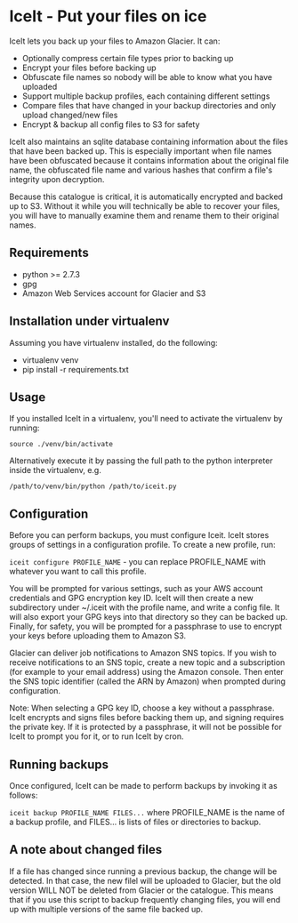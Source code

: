IceIt - Put your files on ice
=============================
IceIt lets you back up your files to Amazon Glacier. It can:

  * Optionally compress certain file types prior to backing up
  * Encrypt your files before backing up
  * Obfuscate file names so nobody will be able to know what you have uploaded
  * Support multiple backup profiles, each containing different settings
  * Compare files that have changed in your backup directories and only upload changed/new files
  * Encrypt & backup all config files to S3 for safety

IceIt also maintains an sqlite database containing information about the files that have been backed up. This
is especially important when file names have been obfuscated because it contains information about the original
file name, the obfuscated file name and various hashes that confirm a file's integrity upon decryption.

Because this catalogue is critical, it is automatically encrypted and backed up to S3. Without it while you will
technically be able to recover your files, you will have to manually examine them and rename them to their original
names.

Requirements
------------

  * python >= 2.7.3
  * gpg
  * Amazon Web Services account for Glacier and S3

Installation under virtualenv
-----------------------------
Assuming you have virtualenv installed, do the following:

  * virtualenv venv
  * pip install -r requirements.txt

Usage
-----
If you installed IceIt in a virtualenv, you'll need to activate the virtualenv by running:

`source ./venv/bin/activate`

Alternatively execute it by passing the full path to the python interpreter inside the virtualenv, e.g.

`/path/to/venv/bin/python /path/to/iceit.py`

Configuration
-------------
Before you can perform backups, you must configure Iceit. IceIt stores groups of settings in a configuration profile.
To create a new profile, run:

`iceit configure PROFILE_NAME` - you can replace PROFILE_NAME with whatever you want to call this profile.

You will be prompted for various settings, such as your AWS account credentials and GPG encryption key ID. IceIt
will then create a new subdirectory under ~/.iceit with the profile name, and write a config file. It will also
export your GPG keys into that directory so they can be backed up. Finally, for safety, you will be prompted for
a passphrase to use to encrypt your keys before uploading them to Amazon S3.

Glacier can deliver job notifications to Amazon SNS topics. If you wish to receive notifications to an SNS topic,
create a new topic and a subscription (for example to your email address) using the Amazon console. Then enter the
SNS topic identifier (called the ARN by Amazon) when prompted during configuration.

Note: When selecting a GPG key ID, choose a key without a passphrase. IceIt encrypts and signs files before backing
them up, and signing requires the private key. If it is protected by a passphrase, it will not be possible for
IceIt to prompt you for it, or to run IceIt by cron.

Running backups
---------------
Once configured, IceIt can be made to perform backups by invoking it as follows:

`iceit backup PROFILE_NAME FILES...` where PROFILE_NAME is the name of a backup profile, and FILES... is lists
of files or directories to backup.

A note about changed files
--------------------------
If a file has changed since running a previous backup, the change will be detected. In that case, the new filel will
be uploaded to Glacier, but the old version WILL NOT be deleted from Glacier or the catalogue. This means that if
you use this script to backup frequently changing files, you will end up with multiple versions of the same file
backed up.